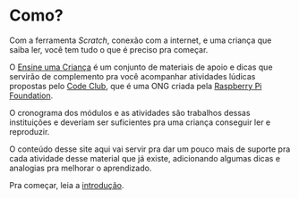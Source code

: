 # Como?

Com a ferramenta *Scratch*, conexão com a internet, e uma criança que saiba ler, você tem tudo o que é preciso pra começar.

O [Ensine uma Criança](https://www.ensineumacrianca.com.br) é um conjunto de materiais de apoio e dicas que servirão de complemento pra você acompanhar atividades lúdicas propostas pelo [Code Club](https://projects.raspberrypi.org/en/codeclub), que é uma ONG criada pela [Raspberry Pi Foundation](https://www.raspberrypi.org/).

O cronograma dos módulos e as atividades são trabalhos dessas instituições e deveriam ser suficientes pra uma criança conseguir ler e reproduzir.

O conteúdo desse site aqui vai servir pra dar um pouco mais de suporte pra cada atividade desse material que já existe, adicionando algumas dicas e analogias pra melhorar o aprendizado.

Pra começar, leia a [introdução](./material/introducao).
